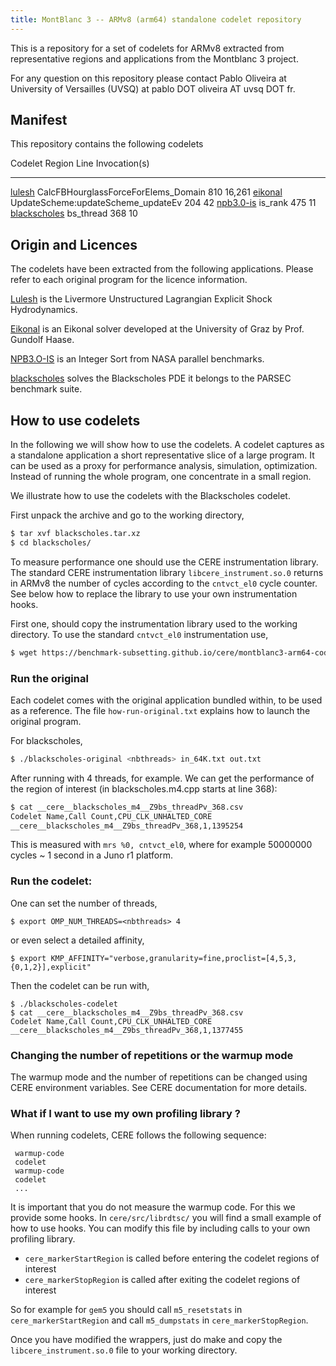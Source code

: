 ```yaml
---
title: MontBlanc 3 -- ARMv8 (arm64) standalone codelet repository
---
```


This is a repository for a set of codelets for ARMv8 extracted from
representative regions and applications from the Montblanc 3 project.

For any question on this repository please contact Pablo Oliveira at University
of Versailles (UVSQ) at pablo DOT oliveira AT uvsq DOT fr.

## Manifest

This repository contains the following codelets

Codelet                                Region                                 Line  Invocation(s) 
-------------------------------------- -------------------------------------- ----  -------------
[lulesh](./lulesh.tar.xz)              CalcFBHourglassForceForElems_Domain    810   16,261
[eikonal](./eikonal.tar.xz)            UpdateScheme:updateScheme_updateEv     204   42
[npb3.0-is](./npb3.0-IS.tar.xz)        is_rank                                475   11
[blackscholes](./blackscholes.tar.xz)  bs_thread                              368   10

## Origin and Licences

The codelets have been extracted from the following applications.
Please refer to each original program for the licence information.

[Lulesh](https://codesign.llnl.gov/lulesh.php) is the Livermore Unstructured Lagrangian Explicit Shock Hydrodynamics.

[Eikonal](http://imsc.uni-graz.at/haasegu/) is an Eikonal solver developed at the University of Graz by Prof. Gundolf Haase.

[NPB3.O-IS](https://www.nas.nasa.gov/publications/npb.html) is an Integer Sort from NASA parallel benchmarks.

[blackscholes](http://parsec.cs.princeton.edu/overview.htm) solves the Blackscholes PDE it belongs to the PARSEC benchmark suite.

## How to use codelets

In the following we will show how to use the codelets. A codelet captures as a standalone application a short representative slice of a large program. It can be used as a proxy for performance analysis, simulation, optimization. Instead of running the whole program, one concentrate in a small region.

We illustrate how to use the codelets with the Blackscholes codelet.

First unpack the archive and go to the working directory,

```bash
$ tar xvf blackscholes.tar.xz
$ cd blackscholes/
```

To measure performance one should use the CERE instrumentation library.
The standard CERE instrumentation library `libcere_instrument.so.0` returns 
in ARMv8 the number of cycles according to the `cntvct_el0` cycle counter.
See below how to replace the library to use your own instrumentation hooks.

First one, should copy the instrumentation library used to the working directory.
To use the standard `cntvct_el0` instrumentation use,

```bash
$ wget https://benchmark-subsetting.github.io/cere/montblanc3-arm64-codelets/libcere_instrument.so.0
```

### Run the original 

Each codelet comes with the original application bundled within, to be used as
a reference. The file `how-run-original.txt` explains how to launch the original
program.

For blackscholes,

```bash
$ ./blackscholes-original <nbthreads> in_64K.txt out.txt
```

After running with 4 threads, for example. We can get the performance of the
region of interest (in blackscholes.m4.cpp starts at line 368):

```bash
$ cat __cere__blackscholes_m4__Z9bs_threadPv_368.csv 
Codelet Name,Call Count,CPU_CLK_UNHALTED_CORE
__cere__blackscholes_m4__Z9bs_threadPv_368,1,1395254
```

This is measured with `mrs %0, cntvct_el0`, where for example 50000000 cycles ~ 1 second in a Juno r1 platform.

### Run the codelet:
One can set the number of threads,

```
$ export OMP_NUM_THREADS=<nbthreads> 4
```

or even select a detailed affinity, 

```
$ export KMP_AFFINITY="verbose,granularity=fine,proclist=[4,5,3,{0,1,2}],explicit" 
```

Then the codelet can be run with,

```
$ ./blackscholes-codelet
$ cat __cere__blackscholes_m4__Z9bs_threadPv_368.csv
Codelet Name,Call Count,CPU_CLK_UNHALTED_CORE
__cere__blackscholes_m4__Z9bs_threadPv_368,1,1377455
```

### Changing the number of repetitions or the warmup mode

The warmup mode and the number of repetitions can be changed using CERE
environment variables. See CERE documentation for more details.

### What if I want to use my own profiling library ?

When running codelets, CERE follows the following sequence:

     warmup-code
     codelet
     warmup-code
     codelet
     ...

It is important that you do not measure the warmup code. For this we provide
some hooks.  In `cere/src/librdtsc/` you will find a small example of how to
use hooks.  You can modify this file by including calls to your own profiling
library.

* `cere_markerStartRegion` is called before entering the codelet regions of interest
* `cere_markerStopRegion` is called after exiting the codelet regions of interest

So for example for `gem5` you should call `m5_resetstats` in `cere_markerStartRegion`
and call `m5_dumpstats` in `cere_markerStopRegion`.

Once you have modified the wrappers, just do make and copy the
`libcere_instrument.so.0` file to your working directory.







